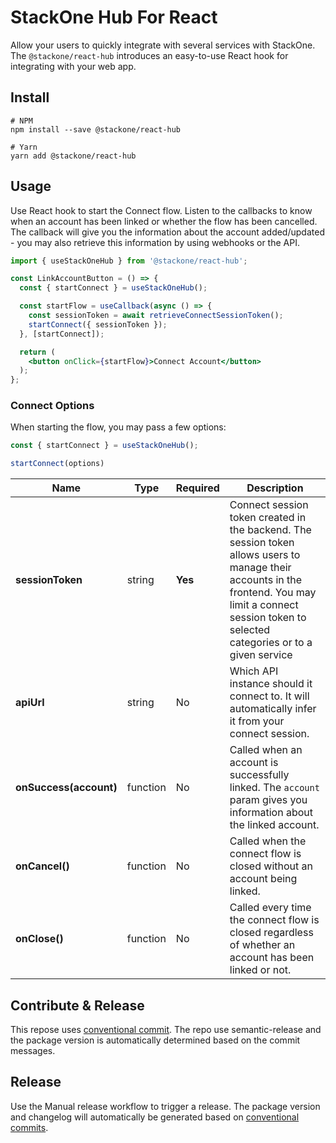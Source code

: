 # StackOne Hub For React
Allow your users to quickly integrate with several services with StackOne. The `@stackone/react-hub`
introduces an easy-to-use React hook for integrating with your web app.


## Install

```
# NPM
npm install --save @stackone/react-hub

# Yarn
yarn add @stackone/react-hub
```

## Usage
Use React hook to start the Connect flow. Listen to the callbacks to know when an account has been linked or whether
the flow has been cancelled. The callback will give you the information about the account added/updated - you may
also retrieve this information by using webhooks or the API.

```jsx
import { useStackOneHub } from '@stackone/react-hub';

const LinkAccountButton = () => {
  const { startConnect } = useStackOneHub();

  const startFlow = useCallback(async () => {
    const sessionToken = await retrieveConnectSessionToken();
    startConnect({ sessionToken });
  }, [startConnect]);

  return (
    <button onClick={startFlow}>Connect Account</button>
  );
};
```

### Connect Options
When starting the flow, you may pass a few options:
```jsx
const { startConnect } = useStackOneHub();

startConnect(options)
```

| Name                    | Type        | Required    | Description         |
| ----------------------- | ----------- | ----------- | ------------------- |
| **sessionToken**        | string      | **Yes**     | Connect session token created in the backend. The session token allows users to manage their accounts in the frontend. You may limit a connect session token to selected categories or to a given service
| **apiUrl**              | string      | No          | Which API instance should it connect to. It will automatically infer it from your connect session.
| **onSuccess(account)**  | function    | No          | Called when an account is successfully linked. The `account` param gives you information about the linked account.
| **onCancel()**          | function    | No          | Called when the connect flow is closed without an account being linked.
| **onClose()**           | function    | No          | Called every time the connect flow is closed regardless of whether an account has been linked or not.

## Contribute & Release

This repose uses [conventional commit](https://www.conventionalcommits.org/en/v1.0.0/). The repo use semantic-release and the package version is automatically determined based on the commit messages. 

## Release

Use the Manual release workflow to trigger a release. The package version and changelog will automatically be generated based on [conventional commits](https://www.conventionalcommits.org/en/v1.0.0/).